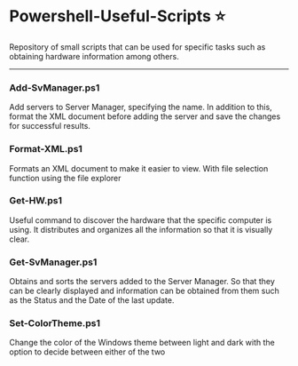 # Powershell-Useful-Scripts ⭐
Repository of small scripts that can be used for specific tasks such as obtaining hardware information among others.

---
### Add-SvManager.ps1
Add servers to Server Manager, specifying the name.
In addition to this, format the XML document before adding the server and save the changes for successful results.

### Format-XML.ps1
Formats an XML document to make it easier to view.
With file selection function using the file explorer

### Get-HW.ps1
Useful command to discover the hardware that the specific computer is using.
It distributes and organizes all the information so that it is visually clear.

### Get-SvManager.ps1
Obtains and sorts the servers added to the Server Manager.
So that they can be clearly displayed and information can be obtained from them such as the Status and the Date of the last update.

### Set-ColorTheme.ps1
Change the color of the Windows theme between light and dark with the option to decide between either of the two
